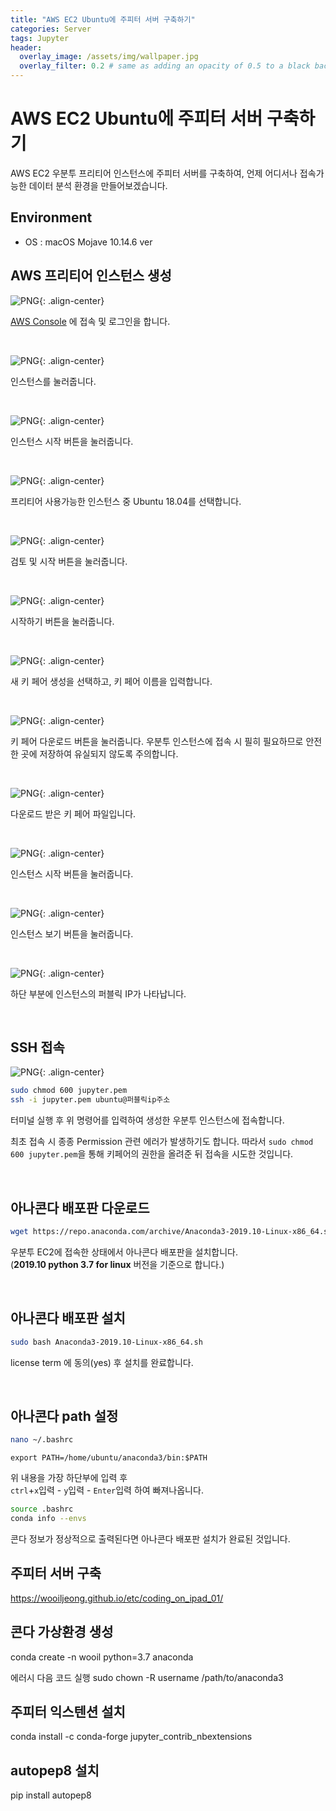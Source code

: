 ```yaml
---
title: "AWS EC2 Ubuntu에 주피터 서버 구축하기"
categories: Server
tags: Jupyter
header:
  overlay_image: /assets/img/wallpaper.jpg
  overlay_filter: 0.2 # same as adding an opacity of 0.5 to a black background
---
```


# AWS EC2 Ubuntu에 주피터 서버 구축하기

AWS EC2 우분투 프리티어 인스턴스에 주피터 서버를 구축하여, 언제 어디서나 접속가능한 데이터 분석 환경을 만들어보겠습니다.


## Environment

- OS : macOS Mojave 10.14.6 ver


## AWS 프리티어 인스턴스 생성

![PNG](/assets/img/post_img/2019-12-20-cloud_jupyter/img_01.png){: .align-center}

[AWS Console](https://console.aws.amazon.com) 에 접속 및 로그인을 합니다.

<br>

![PNG](/assets/img/post_img/2019-12-20-cloud_jupyter/img_02.png){: .align-center}

인스턴스를 눌러줍니다.

<br>

![PNG](/assets/img/post_img/2019-12-20-cloud_jupyter/img_03.png){: .align-center}

인스턴스 시작 버튼을 눌러줍니다.

<br>

![PNG](/assets/img/post_img/2019-12-20-cloud_jupyter/img_04.png){: .align-center}

프리티어 사용가능한 인스턴스 중 Ubuntu 18.04를 선택합니다.

<br>

![PNG](/assets/img/post_img/2019-12-20-cloud_jupyter/img_05.png){: .align-center}

검토 및 시작 버튼을 눌러줍니다.

<br>

![PNG](/assets/img/post_img/2019-12-20-cloud_jupyter/img_06.png){: .align-center}

시작하기 버튼을 눌러줍니다.

<br>

![PNG](/assets/img/post_img/2019-12-20-cloud_jupyter/img_07.png){: .align-center}

새 키 페어 생성을 선택하고, 키 페어 이름을 입력합니다.


<br>

![PNG](/assets/img/post_img/2019-12-20-cloud_jupyter/img_08.png){: .align-center}

키 페어 다운로드 버튼을 눌러줍니다. 우분투 인스턴스에 접속 시 필히 필요하므로 안전한 곳에 저장하여 유실되지 않도록 주의합니다.

<br>

![PNG](/assets/img/post_img/2019-12-20-cloud_jupyter/img_09.png){: .align-center}

다운로드 받은 키 페어 파일입니다.

<br>

![PNG](/assets/img/post_img/2019-12-20-cloud_jupyter/img_10.png){: .align-center}

인스턴스 시작 버튼을 눌러줍니다.

<br>

![PNG](/assets/img/post_img/2019-12-20-cloud_jupyter/img_11.png){: .align-center}

인스턴스 보기 버튼을 눌러줍니다.

<br>

![PNG](/assets/img/post_img/2019-12-20-cloud_jupyter/img_12.png){: .align-center}

하단 부분에 인스턴스의 퍼블릭 IP가 나타납니다.

<br>



## SSH 접속

![PNG](/assets/img/post_img/2019-12-20-cloud_jupyter/img_13.png){: .align-center}

```bash
sudo chmod 600 jupyter.pem
ssh -i jupyter.pem ubuntu@퍼블릭ip주소
```

터미널 실행 후 위 명령어를 입력하여 생성한 우분투 인스턴스에 접속합니다.  

최초 접속 시 종종 Permission 관련 에러가 발생하기도 합니다. 따라서 `sudo chmod 600 jupyter.pem`을 통해 키페어의 권한을 올려준 뒤 접속을 시도한 것입니다.

<br>


## 아나콘다 배포판 다운로드

```bash
wget https://repo.anaconda.com/archive/Anaconda3-2019.10-Linux-x86_64.sh
```

우분투 EC2에 접속한 상태에서 아나콘다 배포판을 설치합니다.  
(**2019.10 python 3.7 for linux** 버전을 기준으로 합니다.)

<br>

## 아나콘다 배포판 설치

```bash
sudo bash Anaconda3-2019.10-Linux-x86_64.sh
```

license term 에 동의(yes) 후 설치를 완료합니다.

<br>

## 아나콘다 path 설정

```bash
nano ~/.bashrc
```

```
export PATH=/home/ubuntu/anaconda3/bin:$PATH
```
위 내용을 가장 하단부에 입력 후  
`ctrl`+`x`입력 - `y`입력 - `Enter`입력 하여 빠져나옵니다.

```bash
source .bashrc
conda info --envs
```
콘다 정보가 정상적으로 출력된다면 아나콘다 배포판 설치가 완료된 것입니다.


## 주피터 서버 구축
https://wooiljeong.github.io/etc/coding_on_ipad_01/


## 콘다 가상환경 생성
conda create -n wooil python=3.7 anaconda

에러시 다음 코드 실행
sudo chown -R username /path/to/anaconda3

## 주피터 익스텐션 설치
conda install -c conda-forge jupyter_contrib_nbextensions

## autopep8 설치
pip install autopep8
